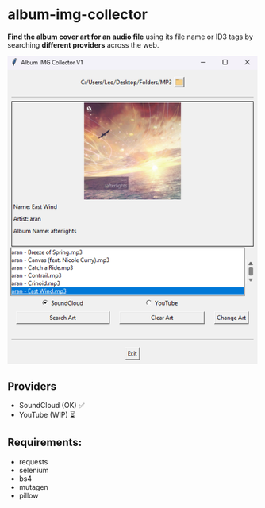 # album-img-collector

**Find the album cover art for an audio file** using its file name or ID3 tags by searching **different providers** across the web.

<img src="src/utils/assets/img/screenshot-v1.png"></img>


## Providers

- SoundCloud (OK) ✅
- YouTube (WIP) ⏳

## Requirements:

- requests
- selenium
- bs4
- mutagen
- pillow